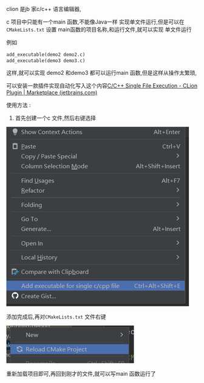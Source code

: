 clion 是jb 家c/c++ 语言编辑器,

c 项目中只能有一个main 函数,不能像Java一样 实现单文件运行,但是可以在`CMakeLists.txt` 设置 main函数的项目名称,和运行文件,就可以实现 单文件运行

例如

```
add_executable(demo2 demo2.c)
add_executable(demo3 demo3.c)
```

这样,就可以实现 demo2 和demo3 都可以运行main 函数,但是这样从操作太繁琐,

可以安装一款插件实现自动化写入这个内容[C/C++ Single File Execution - CLion Plugin | Marketplace (jetbrains.com)](https://plugins.jetbrains.com/plugin/8352-c-c--single-file-execution)

使用方法 :

1. 首先创建一个c 文件,然后右键选择

![image-20221016125105179](clion.assets/image-20221016125105179.png)

添加完成后,再对`CMakeLists.txt` 文件右键

![image-20221016125154617](clion.assets/image-20221016125154617.png)

重新加载项目即可,再回到刚才的文件,就可以写main 函数运行了